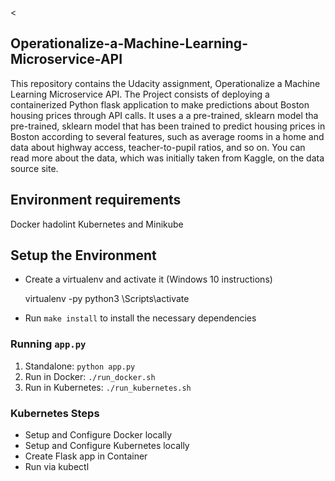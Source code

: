 <[![<novith>](https://circleci.com/gh/novith/Operationalize-a-Machine-Learning-Microservice-API.svg?style=svg)](https://circleci.com/gh/novith/Operationalize-a-Machine-Learning-Microservice-API)

## Operationalize-a-Machine-Learning-Microservice-API
This repository contains the Udacity assignment, Operationalize a Machine Learning Microservice API. The Project consists of deploying a containerized Python flask application to make predictions about Boston housing prices through API calls. It uses a a pre-trained, sklearn model tha pre-trained, sklearn model that has been trained to predict housing prices in Boston according to several features, such as average rooms in a home and data about highway access, teacher-to-pupil ratios, and so on. You can read more about the data, which was initially taken from Kaggle, on the data source site. 

## Environment requirements

Docker
hadolint
Kubernetes and Minikube

## Setup the Environment

* Create a virtualenv and activate it (Windows 10 instructions)

	virtualenv -py python3 <env>
	<env >\Scripts\activate
    
* Run `make install` to install the necessary dependencies

### Running `app.py`

1. Standalone:  `python app.py`
2. Run in Docker:  `./run_docker.sh`
3. Run in Kubernetes:  `./run_kubernetes.sh`

### Kubernetes Steps

* Setup and Configure Docker locally
* Setup and Configure Kubernetes locally
* Create Flask app in Container
* Run via kubectl

